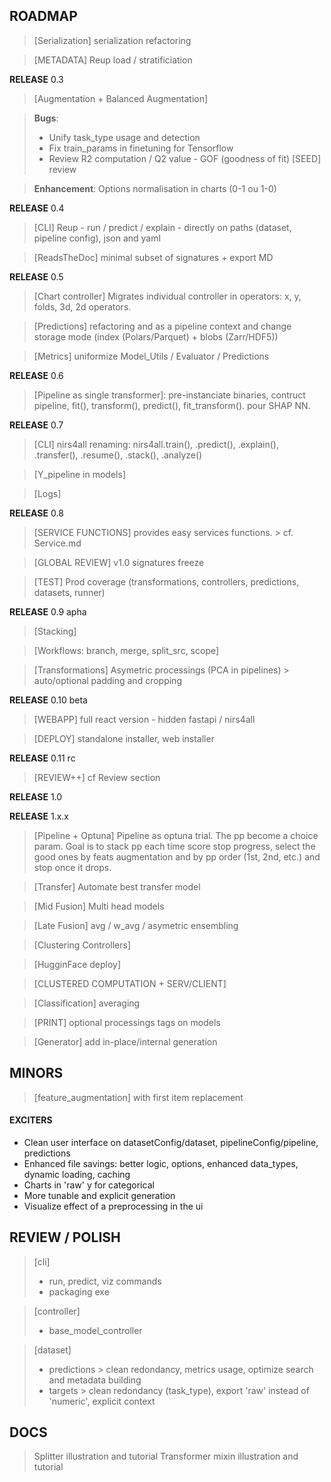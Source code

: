 ## ROADMAP ##

> [Serialization] serialization refactoring

> [METADATA] Reup load / stratificiation

**RELEASE** 0.3

> [Augmentation + Balanced Augmentation]

> **Bugs**:
>   - Unify task_type usage and detection
>   - Fix train_params in finetuning for Tensorflow
>   - Review R2 computation / Q2 value - GOF (goodness of fit)
> [SEED] review

> **Enhancement**: Options normalisation in charts (0-1 ou 1-0)

**RELEASE** 0.4

> [CLI]  Reup - run / predict / explain - directly on paths (dataset, pipeline config), json and yaml

> [ReadsTheDoc] minimal subset of signatures + export MD

**RELEASE** 0.5

> [Chart controller] Migrates individual controller in operators: x, y, folds, 3d, 2d operators.

> [Predictions] refactoring and as a pipeline context and change storage mode (index (Polars/Parquet) + blobs (Zarr/HDF5))

> [Metrics] uniformize Model_Utils / Evaluator / Predictions

**RELEASE** 0.6

> [Pipeline as single transformer]: pre-instanciate binaries, contruct pipeline, fit(), transform(), predict(), fit_transform(). pour SHAP NN.

**RELEASE** 0.7

> [CLI] nirs4all renaming: nirs4all.train(), .predict(), .explain(), .transfer(), .resume(), .stack(), .analyze()

> [Y_pipeline in models]

> [Logs]

**RELEASE** 0.8

> [SERVICE FUNCTIONS] provides easy services functions. > cf. Service.md

> [GLOBAL REVIEW] v1.0 signatures freeze

> [TEST] Prod coverage (transformations, controllers, predictions, datasets, runner)

**RELEASE**  0.9 apha

> [Stacking]

> [Workflows: branch, merge, split_src, scope]

> [Transformations] Asymetric processings (PCA in pipelines) > auto/optional padding and cropping

**RELEASE** 0.10 beta

> [WEBAPP] full react version - hidden fastapi / nirs4all

> [DEPLOY] standalone installer, web installer

**RELEASE** 0.11 rc

> [REVIEW++] cf Review section

**RELEASE** 1.0

**RELEASE** 1.x.x

> [Pipeline + Optuna] Pipeline as optuna trial. The pp become a choice param. Goal is to stack pp each time score stop progress, select the good ones by feats augmentation and by pp order (1st, 2nd, etc.) and stop once it drops.

> [Transfer] Automate best transfer model

> [Mid Fusion] Multi head models

> [Late Fusion] avg / w_avg / asymetric ensembling

> [Clustering Controllers]

> [HugginFace deploy]

> [CLUSTERED COMPUTATION + SERV/CLIENT]

> [Classification] averaging

> [PRINT] optional processings tags on models

> [Generator] add in-place/internal generation


## MINORS ##

> [feature_augmentation] with first item replacement

#### EXCITERS ####
- Clean user interface on datasetConfig/dataset, pipelineConfig/pipeline, predictions
- Enhanced file savings: better logic, options, enhanced data_types, dynamic loading, caching
- Charts in 'raw' y for categorical
- More tunable and explicit generation
- Visualize effect of a preprocessing in the ui

## REVIEW / POLISH ##
> [cli]
> - run, predict, viz commands
> - packaging exe

> [controller]
> - base_model_controller

> [dataset]
> - predictions > clean redondancy, metrics usage, optimize search and metadata building
> - targets > clean redondancy (task_type), export 'raw' instead of 'numeric', explicit context

## DOCS ##
> Splitter illustration and tutorial
> Transformer mixin illustration and tutorial